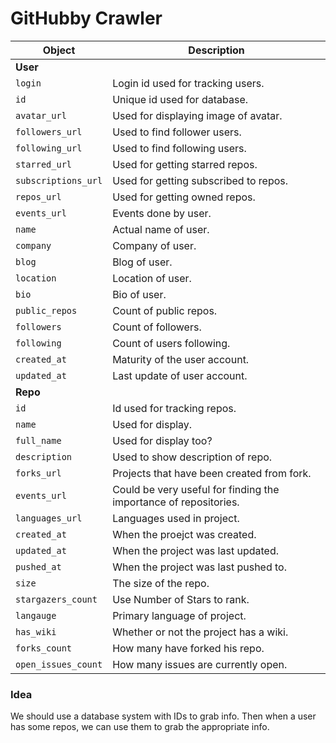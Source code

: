 # GitHubby Crawler

| Object | Description |
|--|--|
| __User__ |
| `login` | Login id used for tracking users. |
| `id` | Unique id used for database. |
| `avatar_url` | Used for displaying image of avatar. |
| `followers_url` | Used to find follower users. |
| `following_url` | Used to find following users. |
| `starred_url` | Used for getting starred repos. |
| `subscriptions_url` | Used for getting subscribed to repos. |
| `repos_url` | Used for getting owned repos. |
| `events_url` | Events done by user. |
| `name` | Actual name of user. |
| `company` | Company of user. |
| `blog` | Blog of user. |
| `location` | Location of user. |
| `bio` | Bio of user. |
| `public_repos` | Count of public repos. |
| `followers` | Count of followers. |
| `following` | Count of users following. |
| `created_at` | Maturity of the user account. |
| `updated_at` | Last update of user account. |
| __Repo__ |
| `id` | Id used for tracking repos. |
| `name` | Used for display. |
| `full_name` | Used for display too? |
| `description` | Used to show description of repo. |
| `forks_url` | Projects that have been created from fork. |
| `events_url` | Could be very useful for finding the importance of repositories. |
| `languages_url` | Languages used in project. |
| `created_at` | When the proejct was created. |
| `updated_at` | When the project was last updated. |
| `pushed_at` | When the project was last pushed to. |
| `size` | The size of the repo. |
| `stargazers_count` | Use Number of Stars to rank. |
| `langauge` | Primary language of project. |
| `has_wiki` | Whether or not the project has a wiki. |
| `forks_count` | How many have forked his repo. |
| `open_issues_count` | How many issues are currently open. |



### Idea

We should use a database system with IDs to grab info. Then when a user has some repos, we can use them to grab the appropriate info.
